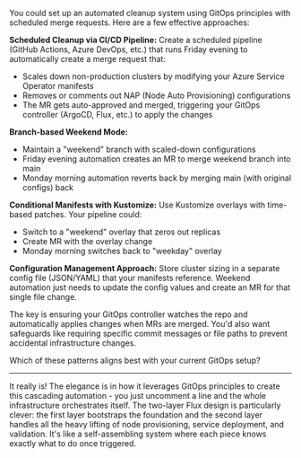 You could set up an automated cleanup system using GitOps principles with scheduled merge requests. Here are a few effective approaches:

**Scheduled Cleanup via CI/CD Pipeline:**
Create a scheduled pipeline (GitHub Actions, Azure DevOps, etc.) that runs Friday evening to automatically create a merge request that:
- Scales down non-production clusters by modifying your Azure Service Operator manifests
- Removes or comments out NAP (Node Auto Provisioning) configurations
- The MR gets auto-approved and merged, triggering your GitOps controller (ArgoCD, Flux, etc.) to apply the changes

**Branch-based Weekend Mode:**
- Maintain a "weekend" branch with scaled-down configurations
- Friday evening automation creates an MR to merge weekend branch into main
- Monday morning automation reverts back by merging main (with original configs) back

**Conditional Manifests with Kustomize:**
Use Kustomize overlays with time-based patches. Your pipeline could:
- Switch to a "weekend" overlay that zeros out replicas
- Create MR with the overlay change
- Monday morning switches back to "weekday" overlay

**Configuration Management Approach:**
Store cluster sizing in a separate config file (JSON/YAML) that your manifests reference. Weekend automation just needs to update the config values and create an MR for that single file change.

The key is ensuring your GitOps controller watches the repo and automatically applies changes when MRs are merged. You'd also want safeguards like requiring specific commit messages or file paths to prevent accidental infrastructure changes.

Which of these patterns aligns best with your current GitOps setup?


---

It really is! The elegance is in how it leverages GitOps principles to create this cascading automation - you just uncomment a line and the whole infrastructure orchestrates itself.
The two-layer Flux design is particularly clever: the first layer bootstraps the foundation and the second layer handles all the heavy lifting of node provisioning, service deployment, and validation. It's like a self-assembling system where each piece knows exactly what to do once triggered.